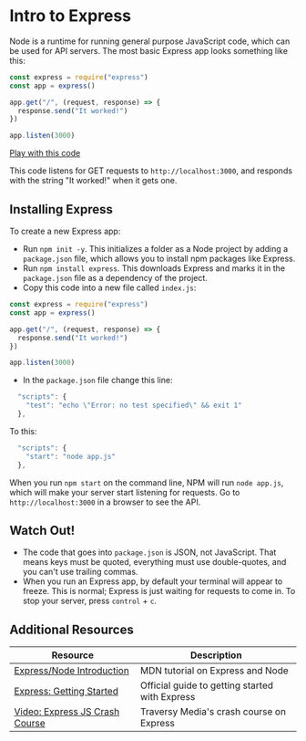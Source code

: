 # Intro to Express

Node is a runtime for running general purpose JavaScript code, which can be used for API servers. The most basic Express app looks something like this:

```js
const express = require("express")
const app = express()

app.get("/", (request, response) => {
  response.send("It worked!")
})

app.listen(3000)
```

[Play with this code](https://codesandbox.io/s/nifty-dan-13d2p)

This code listens for GET requests to `http://localhost:3000`, and responds with the string "It worked!" when it gets one.

## Installing Express

To create a new Express app:

* Run `npm init -y`. This initializes a folder as a Node project by adding a `package.json` file, which allows you to install npm packages like Express.
* Run `npm install express`. This downloads Express and marks it in the `package.json` file as a dependency of the project.
* Copy this code into a new file called `index.js`:

```js
const express = require("express")
const app = express()

app.get("/", (request, response) => {
  response.send("It worked!")
})

app.listen(3000)
```

* In the `package.json` file change this line:

```js
  "scripts": {
    "test": "echo \"Error: no test specified\" && exit 1"
  },
```

To this:

```js
  "scripts": {
    "start": "node app.js"
  },
```

When you run `npm start` on the command line, NPM will run `node app.js`, which will make your server start listening for requests. Go to `http://localhost:3000` in a browser to see the API.

## Watch Out!

* The code that goes into `package.json` is JSON, not JavaScript. That means keys must be quoted, everything must use double-quotes, and you can't use trailing commas.
* When you run an Express app, by default your terminal will appear to freeze. This is normal; Express is just waiting for requests to come in. To stop your server, press `control` + `c`.

## Additional Resources

| Resource | Description |
| --- | --- |
| [Express/Node Introduction](https://developer.mozilla.org/en-US/docs/Learn/Server-side/Express_Nodejs/Introduction) | MDN tutorial on Express and Node |
| [Express: Getting Started](https://expressjs.com/en/starter/installing.html) | Official guide to getting started with Express |
| [Video: Express JS Crash Course](https://www.youtube.com/watch?v=L72fhGm1tfE) | Traversy Media's crash course on Express |
